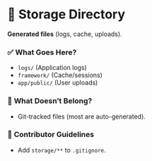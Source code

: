 # 📂 Storage Directory  
**Generated files** (logs, cache, uploads).  

### ✅ **What Goes Here?**  
- `logs/` (Application logs)  
- `framework/` (Cache/sessions)  
- `app/public/` (User uploads)  

### 🚫 **What Doesn’t Belong?**  
- Git-tracked files (most are auto-generated).  

### 🔧 **Contributor Guidelines**  
- Add `storage/**` to `.gitignore`.  